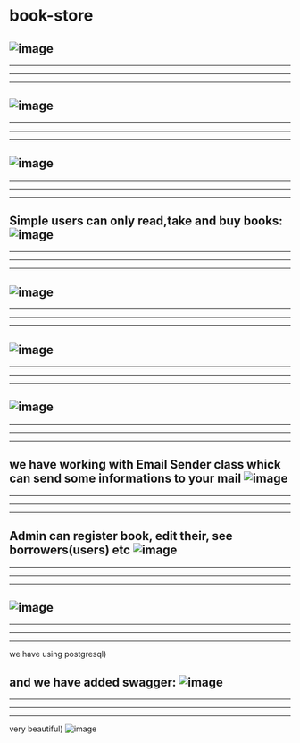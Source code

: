 # book-store
 
![image](https://user-images.githubusercontent.com/100344838/236872681-62cb8c99-55b3-4000-9390-d94cfe0ec227.png)
-----------
-----------
-----------
-----------
![image](https://user-images.githubusercontent.com/100344838/236872725-ef65f470-6381-407d-941b-d8f159ef477f.png)
-----------
-----------
-----------
-----------
![image](https://user-images.githubusercontent.com/100344838/236872862-9083dd40-9efc-45a7-be2e-96ea506529e5.png)
-----------
-----------
-----------
-----------
Simple users can only read,take and buy books:
![image](https://user-images.githubusercontent.com/100344838/236873073-2c78e9ce-cbaa-4ea3-a56f-77b54535f8a6.png)
-----------
-----------
-----------
-----------
![image](https://user-images.githubusercontent.com/100344838/236873137-76c79b68-0dd7-4eba-8d7c-55a97fc4be95.png)
-----------
-----------
-----------
-----------
![image](https://user-images.githubusercontent.com/100344838/236873200-97a77b67-e3da-48b1-b800-f1e1af130229.png)
-----------
-----------
-----------
-----------
![image](https://user-images.githubusercontent.com/100344838/236873256-a0a692e5-0986-4b58-9f65-9bd938edf708.png)
-----------
-----------
-----------
-----------

we have working with Email Sender class whick can send some informations to your mail
![image](https://user-images.githubusercontent.com/100344838/236873544-b15cbf04-6c57-4f19-8211-6900ebcf8d31.png)
-----------
-----------
-----------
-----------
Admin can register book, edit their, see borrowers(users) etc
![image](https://user-images.githubusercontent.com/100344838/236873948-e0c0e291-46e9-4a52-9037-96affe15fdb3.png)
-----------
-----------
-----------
-----------
![image](https://user-images.githubusercontent.com/100344838/236873995-ade18708-ea17-4ca3-bd78-2ccdd414bb48.png)
-----------
-----------
-----------
-----------
we have using postgresql)

and we have added swagger:
![image](https://user-images.githubusercontent.com/100344838/236874309-74441d94-93ff-4b6e-a90e-ec39d21dafc3.png)
-----------
-----------
-----------
-----------
very beautiful)
![image](https://user-images.githubusercontent.com/100344838/236874394-cf2e6a23-47c9-4bf4-809f-78451e12cea3.png)
